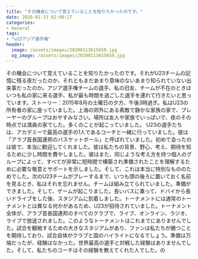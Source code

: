 ```yaml
---
title: "その機会について覚えていることを知りたかったのです。"
date: 2020-01-13 02:00:27
categories:
- General
tags:
- "u23アジア選手権"
header:
  image: /assets/images/20200113015659.jpg
  og_image: /assets/images/20200113015659.jpg
---
```


その機会について覚えていることを知りたかったのです。それがU23チームの記憶に残る夜だったのか、それともまだあまり意味のないあまり知られていない出来事だったのか。アジア選手権チームの選手、私の旧友、チームが不在のときはいつも私の家に来る選手、私が最も時間を過ごした選手を連れて行きたいと思っています。ストーリー：2015年8月の土曜日の夕方、午後3時過ぎ。私はU23の所有者の家に座っていました。上海の郊外にある素敵で静かな家族の家で、プレーヤーのグループはおやすみなさい。場所は友人や家族でいっぱいで、夜のその時点では満員の家でした。多くのことが起こっていました。 U23の選手たちは、アカデミーで最高の選手の1人であるコーチと一緒に行っていました。彼は「アラブ首長国連邦のバスケットボール」と呼ばれていました。初めて会ったのは彼で、本当に歓迎してくれました。彼は私たちの背景、野心、考え、期待を知るために少し時間を費やしました。彼はまた、同じような考え方を持つ個人のグループによって、すべてが非常に短時間で構築され準備されたことを理解するために必要な敬意とサポートを示しました。そして、これは本当に特別なもののためでした。次のU23チームがプレーするまで、いつも頭の後ろに置いておく名前を見るとき、私はそれを忘れません。チームは組み立てられていました。準備ができました。そして、ゲームが起こりました。長いバスに乗って、ドバイから長いドライブをした後、スタジアムに到着しました。トーナメントには通常のトーナメントとは異なる何かがあるため、U23が招待されていました。トーナメント全体が、アラブ首長国連邦のすべてのクラブで、ライブ、オンライン、ラジオ、ライブで放送されました。このようなトーナメントはこれまでにありませんでした。試合を観戦するための大きなスタジアムがあり、ファンは私たちが勝つことを期待しており、試合自体がクラブと国のハイライトになるでしょう。準備は万端だったが、経験はなかった。世界最高の選手と対戦した経験はありませんでした。そして、私たちのコーチはその経験を教えてくれた人でした。の

